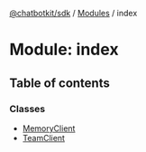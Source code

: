 [@chatbotkit/sdk](../README.md) / [Modules](../modules.md) / index

# Module: index

## Table of contents

### Classes

- [MemoryClient](../classes/index.MemoryClient.md)
- [TeamClient](../classes/index.TeamClient.md)

